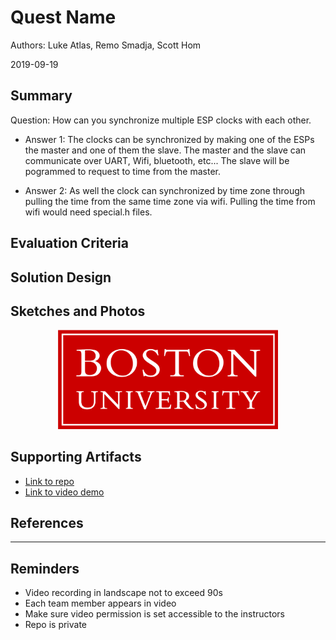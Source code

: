 # Quest Name
Authors: Luke Atlas, Remo Smadja, Scott Hom

2019-09-19

## Summary

Question: How can you synchronize multiple ESP clocks with each other.

- Answer 1: The clocks can be synchronized by making one of the  ESPs
the master and one of them the slave. The master and the slave can
communicate over UART, Wifi, bluetooth, etc... The slave will be pogrammed
to request to time from the master.

- Answer 2: As well the clock can synchronized by time zone through
pulling the time from the same time zone via wifi. Pulling the time
from wifi would need special.h files.

## Evaluation Criteria



## Solution Design



## Sketches and Photos
<center><img src="./images/example.png" width="70%" /></center>
<center> </center>


## Supporting Artifacts
- [Link to repo]()
- [Link to video demo]()


## References

-----

## Reminders

- Video recording in landscape not to exceed 90s
- Each team member appears in video
- Make sure video permission is set accessible to the instructors
- Repo is private
